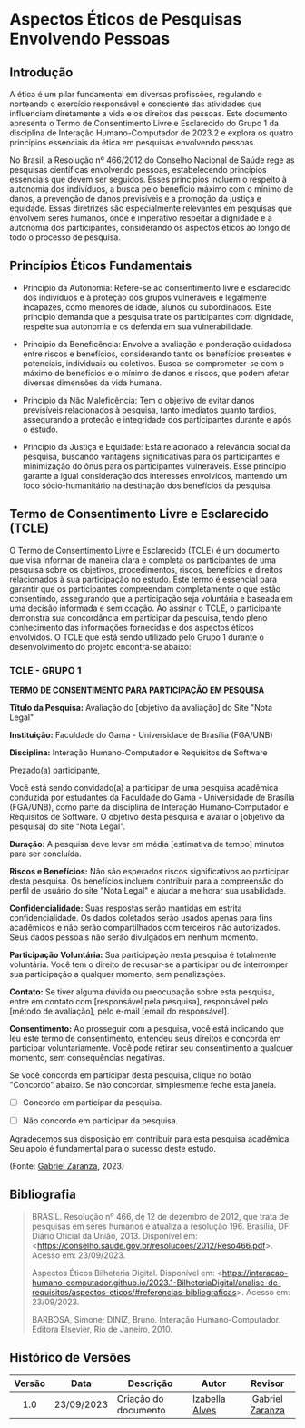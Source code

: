 # Aspectos Éticos de Pesquisas Envolvendo Pessoas
## Introdução
A ética é um pilar fundamental em diversas profissões, regulando e norteando o exercício responsável e consciente das atividades que influenciam diretamente a vida e os direitos das pessoas. Este documento apresenta o Termo de Consentimento Livre e Esclarecido do Grupo 1 da disciplina de Interação Humano-Computador de 2023.2 e explora os quatro princípios essenciais da ética em pesquisas envolvendo pessoas.

No Brasil, a Resolução nº 466/2012 do Conselho Nacional de Saúde rege as pesquisas científicas envolvendo pessoas, estabelecendo princípios essenciais que devem ser seguidos. Esses princípios incluem o respeito à autonomia dos indivíduos, a busca pelo benefício máximo com o mínimo de danos, a prevenção de danos previsíveis e a promoção da justiça e equidade. Essas diretrizes são especialmente relevantes em pesquisas que envolvem seres humanos, onde é imperativo respeitar a dignidade e a autonomia dos participantes, considerando os aspectos éticos ao longo de todo o processo de pesquisa.
## Princípios Éticos Fundamentais
- Princípio da Autonomia: Refere-se ao consentimento livre e esclarecido dos indivíduos e à proteção dos grupos vulneráveis e legalmente incapazes, como menores de idade, alunos ou subordinados. Este princípio demanda que a pesquisa trate os participantes com dignidade, respeite sua autonomia e os defenda em sua vulnerabilidade.

- Princípio da Beneficência: Envolve a avaliação e ponderação cuidadosa entre riscos e benefícios, considerando tanto os benefícios presentes e potenciais, individuais ou coletivos. Busca-se comprometer-se com o máximo de benefícios e o mínimo de danos e riscos, que podem afetar diversas dimensões da vida humana.

- Princípio da Não Maleficência: Tem o objetivo de evitar danos previsíveis relacionados à pesquisa, tanto imediatos quanto tardios, assegurando a proteção e integridade dos participantes durante e após o estudo.

- Princípio da Justiça e Equidade: Está relacionado à relevância social da pesquisa, buscando vantagens significativas para os participantes e minimização do ônus para os participantes vulneráveis. Esse princípio garante a igual consideração dos interesses envolvidos, mantendo um foco sócio-humanitário na destinação dos benefícios da pesquisa.

## Termo de Consentimento Livre e Esclarecido (TCLE)
O Termo de Consentimento Livre e Esclarecido (TCLE) é um documento que visa informar de maneira clara e completa os participantes de uma pesquisa sobre os objetivos, procedimentos, riscos, benefícios e direitos relacionados à sua participação no estudo. Este termo é essencial para garantir que os participantes compreendam completamente o que estão consentindo, assegurando que a participação seja voluntária e baseada em uma decisão informada e sem coação. Ao assinar o TCLE, o participante demonstra sua concordância em participar da pesquisa, tendo pleno conhecimento das informações fornecidas e dos aspectos éticos envolvidos.
O TCLE que está sendo utilizado pelo Grupo 1 durante o desenvolvimento do projeto encontra-se abaixo:

### TCLE - GRUPO 1

**TERMO DE CONSENTIMENTO PARA PARTICIPAÇÃO EM PESQUISA**

**Título da Pesquisa:** Avaliação do [objetivo da avaliação] do Site "Nota Legal"

**Instituição:** Faculdade do Gama - Universidade de Brasília (FGA/UNB)

**Disciplina:** Interação Humano-Computador e Requisitos de Software

Prezado(a) participante,

Você está sendo convidado(a) a participar de uma pesquisa acadêmica conduzida por estudantes da Faculdade do Gama - Universidade de Brasília (FGA/UNB), como parte da disciplina de Interação Humano-Computador e Requisitos de Software. O objetivo desta pesquisa é avaliar o [objetivo da pesquisa] do site "Nota Legal".

**Duração:** A pesquisa deve levar em média [estimativa de tempo] minutos para ser concluída.

**Riscos e Benefícios:** Não são esperados riscos significativos ao participar desta pesquisa. Os benefícios incluem contribuir para a compreensão do perfil de usuário do site "Nota Legal" e ajudar a melhorar sua usabilidade.

**Confidencialidade:** Suas respostas serão mantidas em estrita confidencialidade. Os dados coletados serão usados apenas para fins acadêmicos e não serão compartilhados com terceiros não autorizados. Seus dados pessoais não serão divulgados em nenhum momento.

**Participação Voluntária:** Sua participação nesta pesquisa é totalmente voluntária. Você tem o direito de recusar-se a participar ou de interromper sua participação a qualquer momento, sem penalizações.

**Contato:**
Se tiver alguma dúvida ou preocupação sobre esta pesquisa, entre em contato com [responsável pela pesquisa], responsável pelo [método de avaliação], pelo e-mail [email do responsável].

**Consentimento:** Ao prosseguir com a pesquisa, você está indicando que leu este termo de consentimento, entendeu seus direitos e concorda em participar voluntariamente. Você pode retirar seu consentimento a qualquer momento, sem consequências negativas.

Se você concorda em participar desta pesquisa, clique no botão "Concordo" abaixo. Se não concordar, simplesmente feche esta janela.

- [ ] Concordo em participar da pesquisa.

- [ ] Não concordo em participar da pesquisa.
 
Agradecemos sua disposição em contribuir para esta pesquisa acadêmica. Seu apoio é fundamental para o sucesso deste estudo.

(Fonte: [Gabriel Zaranza](https://github.com/GZaranza), 2023)

## Bibliografia
> BRASIL. Resolução nº 466, de 12 de dezembro de 2012, que trata de pesquisas em seres humanos e atualiza a resolução 196. Brasília, DF: Diário Oficial da União, 2013. Disponível em: <<https://conselho.saude.gov.br/resolucoes/2012/Reso466.pdf>>. Acesso em: 23/09/2023.
> 
> Aspectos Éticos Bilheteria Digital. Disponível em: <<https://interacao-humano-computador.github.io/2023.1-BilheteriaDigital/analise-de-requisitos/aspectos-eticos/#referencias-bibliograficas>>. Acesso em: 23/09/2023.
> 
> BARBOSA, Simone; DINIZ, Bruno. Interação Humano-Computador. Editora Elsevier, Rio de Janeiro, 2010.
>

## Histórico de Versões
|Versão|Data|Descrição|Autor|Revisor|
|:----:|----|---------|-----|:-------:|
|1.0|23/09/2023|Criação do documento|[Izabella Alves](https://github.com/izabellaalves)|[Gabriel Zaranza](https://github.com/GZaranza)|
